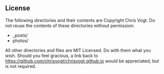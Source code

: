 ## License

The following directories and their contents are Copyright Chris Vogt. Do not reuse the contents of these directories without permission:

* _posts/
* photos/

All other directories and files are MIT Licensed. Do with them what you wish. Should you feel gracious, a link back to https://github.com/chrisvogt/chrisvogt.github.io would be appreciated, but is not required.
